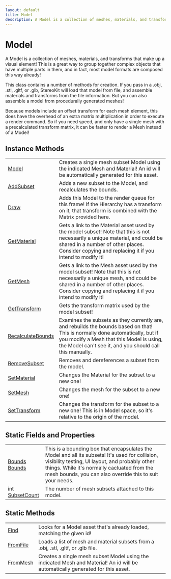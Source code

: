```yaml
---
layout: default
title: Model
description: A Model is a collection of meshes, materials, and transforms that make up a visual element! This is a great way to group together complex objects that have multiple parts in them, and in fact, most model formats are composed this way already!  This class contains a number of methods for creation. If you pass in a .obj, .stl, .gltf, or .glb, StereoKit will load that model from file, and assemble materials and transforms from the file information. But you can also assemble a model from procedurally generated meshes!  Because models include an offset transform for each mesh element, this does have the overhead of an extra matrix multiplication in order to execute a render command. So if you need speed, and only have a single mesh with a precalculated transform matrix, it can be faster to render a Mesh instead of a Model!
---
```

# Model

A Model is a collection of meshes, materials, and transforms that
make up a visual element! This is a great way to group together complex
objects that have multiple parts in them, and in fact, most model formats
are composed this way already!

This class contains a number of methods for creation. If you pass in a .obj, .stl,
.gltf, or .glb, StereoKit will load that model from file, and assemble materials
and transforms from the file information. But you can also assemble a model
from procedurally generated meshes!

Because models include an offset transform for each mesh element, this does have the
overhead of an extra matrix multiplication in order to execute a render command.
So if you need speed, and only have a single mesh with a precalculated transform
matrix, it can be faster to render a Mesh instead of a Model!



## Instance Methods

|  |  |
|--|--|
|[Model]({{site.url}}/Pages/Reference/Model/Model.html)|Creates a single mesh subset Model using the indicated Mesh and Material! An id will be automatically generated for this asset.|
|[AddSubset]({{site.url}}/Pages/Reference/Model/AddSubset.html)|Adds a new subset to the Model, and recalculates the bounds.|
|[Draw]({{site.url}}/Pages/Reference/Model/Draw.html)|Adds this Model to the render queue for this frame! If the Hierarchy has a transform on it, that transform is combined with the Matrix provided here.|
|[GetMaterial]({{site.url}}/Pages/Reference/Model/GetMaterial.html)|Gets a link to the Material asset used by the model subset! Note that this is not necessarily a unique material, and could be shared in a number of other places. Consider copying and replacing it if you intend to modify it!|
|[GetMesh]({{site.url}}/Pages/Reference/Model/GetMesh.html)|Gets a link to the Mesh asset used by the model subset! Note that this is not necessarily a unique mesh, and could be shared in a number of other places. Consider copying and replacing it if you intend to modify it!|
|[GetTransform]({{site.url}}/Pages/Reference/Model/GetTransform.html)|Gets the transform matrix used by the model subset!|
|[RecalculateBounds]({{site.url}}/Pages/Reference/Model/RecalculateBounds.html)|Examines the subsets as they currently are, and rebuilds the bounds based on that! This is normally done automatically, but if you modify a Mesh that this Model is using, the Model can't see it, and you should call this manually.|
|[RemoveSubset]({{site.url}}/Pages/Reference/Model/RemoveSubset.html)|Removes and dereferences a subset from the model.|
|[SetMaterial]({{site.url}}/Pages/Reference/Model/SetMaterial.html)|Changes the Material for the subset to a new one!|
|[SetMesh]({{site.url}}/Pages/Reference/Model/SetMesh.html)|Changes the mesh for the subset to a new one!|
|[SetTransform]({{site.url}}/Pages/Reference/Model/SetTransform.html)|Changes the transform for the subset to a new one! This is in Model space, so it's relative to the origin of the model.|


## Static Fields and Properties

|  |  |
|--|--|
|[Bounds]({{site.url}}/Pages/Reference/Bounds.html) [Bounds]({{site.url}}/Pages/Reference/Model/Bounds.html)|This is a bounding box that encapsulates the Model and all its subsets! It's used for collision, visibility testing, UI layout, and probably other things. While it's normally cacluated from the mesh bounds, you can also override this to suit your needs.|
|int [SubsetCount]({{site.url}}/Pages/Reference/Model/SubsetCount.html)|The number of mesh subsets attached to this model.|


## Static Methods

|  |  |
|--|--|
|[Find]({{site.url}}/Pages/Reference/Model/Find.html)|Looks for a Model asset that's already loaded, matching the given id!|
|[FromFile]({{site.url}}/Pages/Reference/Model/FromFile.html)|Loads a list of mesh and material subsets from a .obj, .stl, .gltf, or .glb file.|
|[FromMesh]({{site.url}}/Pages/Reference/Model/FromMesh.html)|Creates a single mesh subset Model using the indicated Mesh and Material! An id will be automatically generated for this asset.|

